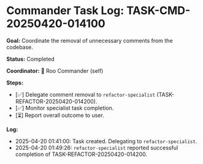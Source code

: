 # Commander Task Log: TASK-CMD-20250420-014100

**Goal:** Coordinate the removal of unnecessary comments from the codebase.

**Status:** Completed

**Coordinator:** 👑 Roo Commander (self)

**Steps:**
- [✅] Delegate comment removal to `refactor-specialist` (TASK-REFACTOR-20250420-014200).
- [✅] Monitor specialist task completion.
- [⏳] Report overall outcome to user.

**Log:**
- 2025-04-20 01:41:00: Task created. Delegating to `refactor-specialist`.
- 2025-04-20 01:49:26: `refactor-specialist` reported successful completion of TASK-REFACTOR-20250420-014200.
